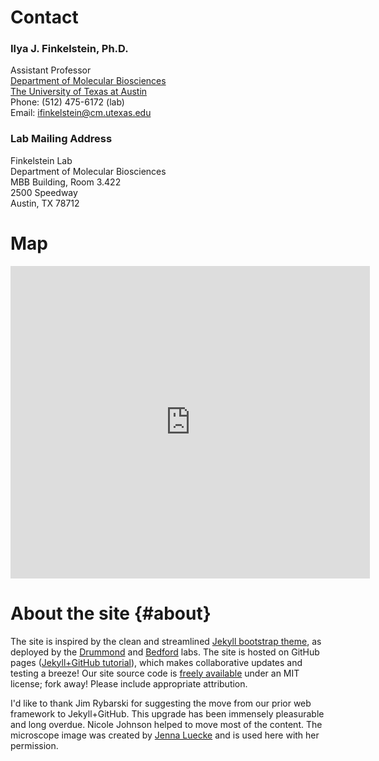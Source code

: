 # Contact

### Ilya J. Finkelstein, Ph.D.

Assistant Professor  
[Department of Molecular Biosciences](https://molecularbiosci.utexas.edu/)  
[The University of Texas at Austin](https://www.utexas.edu/)  
Phone: (512) 475-6172 (lab)  
Email: [ifinkelstein@cm.utexas.edu](mailto:ifinkelstein@cm.utexas.edu)  

### Lab Mailing Address

Finkelstein Lab  
Department of Molecular Biosciences  
MBB Building, Room 3.422  
2500 Speedway  
Austin, TX 78712   	

# Map

<iframe scrolling="no" marginheight="0" marginwidth="0" src="http://maps.google.com/maps?f=q&amp;source=s_q&amp;hl=en&amp;geocode=&amp;q=2500+Speedway++Austin,+TX+78712&amp;aq=&amp;sll=30.319199,-97.748337&amp;sspn=0.262579,0.501938&amp;ie=UTF8&amp;hq=&amp;hnear=2500+Speedway,+Austin,+Texas+78712&amp;t=m&amp;z=14&amp;ll=30.28821,-97.736949&amp;output=embed" width="575" height="500" frameborder="0"></iframe>

# About the site {#about}
The site is inspired by the clean and streamlined [Jekyll bootstrap theme](http://jekyllbootstrap.com/), as deployed by the [Drummond](http://drummondlab.org/about.html#contact) and [Bedford](https://bedford.io/) labs. The site is hosted on GitHub pages ([Jekyll+GitHub tutorial](https://help.github.com/articles/using-jekyll-as-a-static-site-generator-with-github-pages/)), which makes collaborative updates and testing a breeze! Our site source code is [freely available](https://github.com/finkelsteinlab/finkelsteinlab.github.io) under an MIT license; fork away! Please include appropriate attribution.

I'd like to thank Jim Rybarski for suggesting the move from our prior web framework to Jekyll+GitHub. This upgrade has been immensely pleasurable and long overdue. Nicole Johnson helped to move most of the content. The microscope image was created by [Jenna Luecke](https://jennaluecke.com/) and is used here with her permission.
